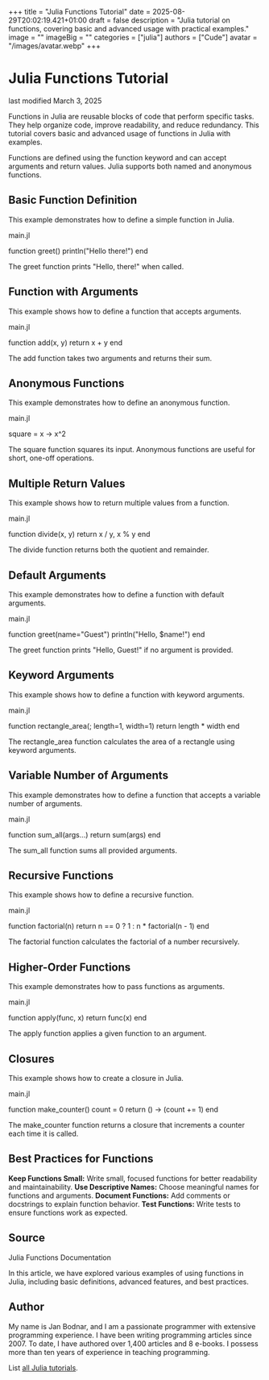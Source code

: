 +++
title = "Julia Functions Tutorial"
date = 2025-08-29T20:02:19.421+01:00
draft = false
description = "Julia tutorial on functions, covering basic and advanced usage with practical examples."
image = ""
imageBig = ""
categories = ["julia"]
authors = ["Cude"]
avatar = "/images/avatar.webp"
+++

# Julia Functions Tutorial

last modified March 3, 2025

Functions in Julia are reusable blocks of code that perform specific tasks. 
They help organize code, improve readability, and reduce redundancy. This 
tutorial covers basic and advanced usage of functions in Julia with examples.

Functions are defined using the function keyword and can accept 
arguments and return values. Julia supports both named and anonymous functions.

## Basic Function Definition

This example demonstrates how to define a simple function in Julia.

main.jl
  

function greet()
    println("Hello there!")
end

The greet function prints "Hello, there!" when called.

## Function with Arguments

This example shows how to define a function that accepts arguments.

main.jl
  

function add(x, y)
    return x + y
end

The add function takes two arguments and returns their sum.

## Anonymous Functions

This example demonstrates how to define an anonymous function.

main.jl
  

square = x -&gt; x^2

The square function squares its input. Anonymous functions are 
useful for short, one-off operations.

## Multiple Return Values

This example shows how to return multiple values from a function.

main.jl
  

function divide(x, y)
    return x / y, x % y
end

The divide function returns both the quotient and remainder.

## Default Arguments

This example demonstrates how to define a function with default arguments.

main.jl
  

function greet(name="Guest")
    println("Hello, $name!")
end

The greet function prints "Hello, Guest!" if no argument is 
provided.

## Keyword Arguments

This example shows how to define a function with keyword arguments.

main.jl
  

function rectangle_area(; length=1, width=1)
    return length * width
end

The rectangle_area function calculates the area of a rectangle 
using keyword arguments.

## Variable Number of Arguments

This example demonstrates how to define a function that accepts a variable 
number of arguments.

main.jl
  

function sum_all(args...)
    return sum(args)
end

The sum_all function sums all provided arguments.

## Recursive Functions

This example shows how to define a recursive function.

main.jl
  

function factorial(n)
    return n == 0 ? 1 : n * factorial(n - 1)
end

The factorial function calculates the factorial of a number 
recursively.

## Higher-Order Functions

This example demonstrates how to pass functions as arguments.

main.jl
  

function apply(func, x)
    return func(x)
end

The apply function applies a given function to an argument.

## Closures

This example shows how to create a closure in Julia.

main.jl
  

function make_counter()
    count = 0
    return () -&gt; (count += 1)
end

The make_counter function returns a closure that increments a 
counter each time it is called.

## Best Practices for Functions

**Keep Functions Small:** Write small, focused functions for 
better readability and maintainability.
**Use Descriptive Names:** Choose meaningful names for 
functions and arguments.
**Document Functions:** Add comments or docstrings to explain 
function behavior.
**Test Functions:** Write tests to ensure functions work as 
expected.

## Source

Julia Functions 
Documentation

In this article, we have explored various examples of using functions in Julia, 
including basic definitions, advanced features, and best practices.

## Author

My name is Jan Bodnar, and I am a passionate programmer with extensive
programming experience. I have been writing programming articles since 2007.
To date, I have authored over 1,400 articles and 8 e-books. I possess more
than ten years of experience in teaching programming.

List [all Julia tutorials](/all/#julia).